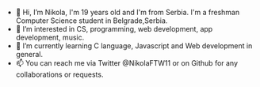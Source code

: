 - 👋 Hi, I’m Nikola, I'm 19 years old and I'm from Serbia. I'm a freshman Computer Science student in Belgrade,Serbia.
- 👀 I’m interested in CS, programming, web development, app development, music.
- 🌱 I’m currently learning C language, Javascript and Web development in general.
- 📫 You can reach me via Twitter @NikolaFTW11 or on Github for any collaborations or requests.
